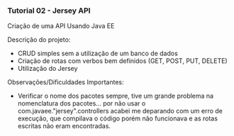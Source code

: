 ### Tutorial 02 - Jersey API

Criação de uma API Usando Java EE

Descrição do projeto:

- CRUD simples sem a utilização de um banco de dados
- Criação de rotas com verbos bem definidos (GET, POST, PUT, DELETE)
- Utilização do Jersey

Observações/Dificuldades Importantes:
- Verificar o nome dos pacotes sempre, tive um grande problema na nomenclatura dos pacotes... por não usar o com.javaee."jersey".controllers acabei me deparando com um erro de execução, que compilava o código porém não funcionava e as rotas escritas não eram encontradas. 